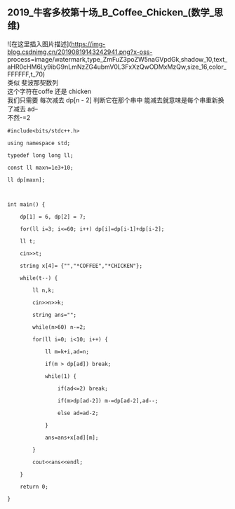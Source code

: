 ## 2019_牛客多校第十场_B_Coffee_Chicken_(数学_思维)

![在这里插入图片描述](https://img-blog.csdnimg.cn/20190819143242941.png?x-oss-
process=image/watermark,type_ZmFuZ3poZW5naGVpdGk,shadow_10,text_aHR0cHM6Ly9ibG9nLmNzZG4ubmV0L3FxXzQwODMxMzQw,size_16,color_FFFFFF,t_70)  
类似 斐波那契数列  
这个字符在coffe 还是 chicken  
我们只需要 每次减去 dp[n - 2] 判断它在那个串中 能减去就意味是每个串重新换了减去 ad–  
不然-=2

    
    
    #include<bits/stdc++.h>
    using namespace std;
    typedef long long ll;
    const ll maxn=1e3+10;
    ll dp[maxn];
    
    int main() {
    	dp[1] = 6, dp[2] = 7;
    	for(ll i=3; i<=60; i++) dp[i]=dp[i-1]+dp[i-2];
    	ll t;
    	cin>>t;
    	string x[4]= {"","*COFFEE","*CHICKEN"};
    	while(t--) {
    		ll n,k;
    		cin>>n>>k;
    		string ans="";
    		while(n>60) n-=2;
    		for(ll i=0; i<10; i++) {
    			ll m=k+i,ad=n;
    			if(m > dp[ad]) break;
    			while(1) {
    				if(ad<=2) break;
    				if(m>dp[ad-2]) m-=dp[ad-2],ad--;
    				else ad=ad-2;
    			}
    			ans=ans+x[ad][m];
    		}
    		cout<<ans<<endl;
    	}
    	return 0;
    }
    

